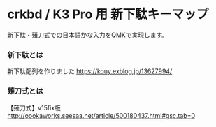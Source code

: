 # crkbd / K3 Pro 用 新下駄キーマップ

新下駄・薙刀式での日本語かな入力をQMKで実現します。

### 新下駄とは

新下駄配列を作りました
https://kouy.exblog.jp/13627994/

### 薙刀式とは

【薙刀式】v15fix版
http://oookaworks.seesaa.net/article/500180437.html#gsc.tab=0